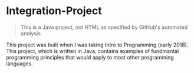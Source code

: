 # Integration-Project
>This is a Java project, not HTML as specified by GitHub's automated analysis

This project was built when I was taking Intro to Programming (early 2018). This project, which is written in Java, contains examples of fundmantal programming principles that would apply to most other programming languages.
